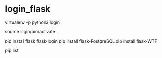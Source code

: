 # login_flask

virtualenv -p python3 login

source login/bin/activate

pip install flask flask-login
pip install flask-PostgreSQL
pip install flask-WTF

pip list

